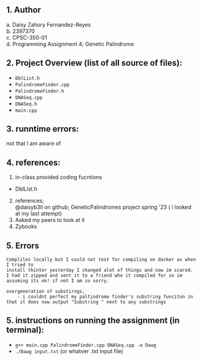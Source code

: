 ## 1. Author
a. Daisy Zahory Fernandez-Reyes
<br>
b. 2397370<br>
c. CPSC-350-01<br>
d. Programming Assignment 4; Genetic Palindrome 

## 2. Project Overview (list of all source of files):
- `DblList.h`
- `PalindromeFinder.cpp`
- `PalindromeFinder.h`
- `DNASeq.cpp`
- `DNASeq.h`
- `main.cpp`

## 3. runntime errors: 
not that I am aware of
## 4. references: 
1. in-class provided coding fucntions
- DblList.h
2. references;  
    @daisyb3ll on github; GeneticPalindromes project spring '23 ( i looked at my last attempt)
3. Asked my peers to look at it
4. Zybooks

## 5. Errors
    Compliles locally but I could not test for compiling on docker as when I tried to 
    install tkinter yesterday I changed alot of things and now im scared. I had it zipped and sent it to a friend who it compiled for so im assuming its ok! if not I am so sorry. 
    
    overgeneration of substirngs, 
        - i couldnt perfect my paltindrome finder's substring funciton in that it does now output "Substring " next to any substrings
  
## 5. instructions on running the assignment (in terminal):
- `g++ main.cpp PalindromeFinder.cpp DNASeq.cpp -o Dawg`
- `./Dawg input.txt`
    (or whatver .txt input file)
        




